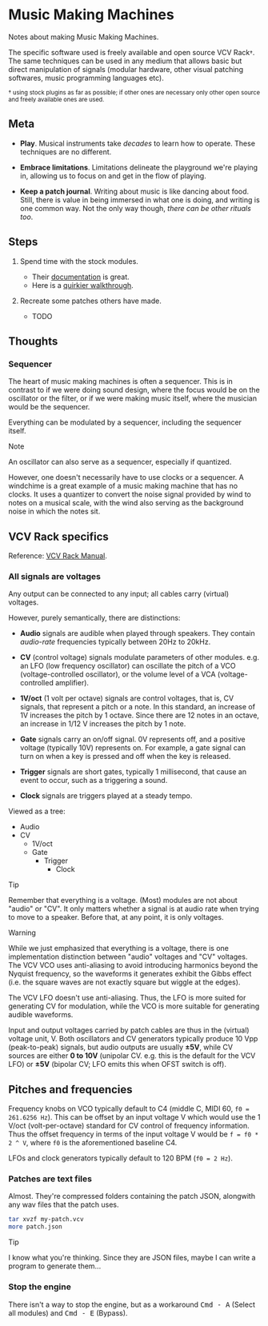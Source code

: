 # Music Making Machines

Notes about making Music Making Machines.

The specific software used is freely available and open source VCV
Rack<small>†</small>. The same techniques can be used in any medium that allows
basic but direct manipulation of signals (modular hardware, other visual
patching softwares, music programming languages etc).

<small>
† using stock plugins as far as possible; if other ones are necessary only other
open source and freely available ones are used.
</small>

## Meta

- **Play**. Musical instruments take <i>decades</i> to learn how to
  operate. These techniques are no different.

- **Embrace limitations**. Limitations delineate the playground we're playing
  in, allowing us to focus on and get in the flow of playing.

- **Keep a patch journal**. Writing about music is like dancing about food.
  Still, there is value in being immersed in what one is doing, and writing is
  one common way. Not the only way though, _there can be other rituals too_.

## Steps

1. Spend time with the stock modules.
    - Their [documentation](https://vcvrack.com/Free) is great.
    - Here is a [quirkier walkthrough](modules/README.md).

2. Recreate some patches others have made.
    - TODO

## Thoughts

### Sequencer

The heart of music making machines is often a sequencer. This is in contrast to
if we were doing sound design, where the focus would be on the oscillator or the
filter, or if we were making music itself, where the musician would be the sequencer.

Everything can be modulated by a sequencer, including the sequencer itself.

> [!NOTE]
>
> An oscillator can also serve as a sequencer, especially if quantized.

However, one doesn't necessarily have to use clocks or a sequencer. A windchime
is a great example of a music making machine that has no clocks. It uses a
quantizer to convert the noise signal provided by wind to notes on a musical
scale, with the wind also serving as the background noise in which the notes
sit.

## VCV Rack specifics

Reference: [VCV Rack Manual](https://vcvrack.com/manual/).

### All signals are voltages

Any output can be connected to any input; all cables carry (virtual) voltages.

However, purely semantically, there are distinctions:

- **Audio** signals are audible when played through speakers. They contain
  _audio-rate_ frequencies typically between 20Hz to 20kHz.

- **CV** (control voltage) signals modulate parameters of other modules. e.g. an
  LFO (low frequency oscillator) can oscillate the pitch of a VCO
  (voltage-controlled oscillator), or the volume level of a VCA
  (voltage-controlled amplifier).

- **1V/oct** (1 volt per octave) signals are control voltages, that is, CV
  signals, that represent a pitch or a note. In this standard, an increase of 1V
  increases the pitch by 1 octave. Since there are 12 notes in an octave, an
  increase in 1/12 V increases the pitch by 1 note.

- **Gate** signals carry an on/off signal. 0V represents off, and a positive
  voltage (typically 10V) represents on. For example, a gate signal can turn on
  when a key is pressed and off when the key is released.

- **Trigger** signals are short gates, typically 1 millisecond, that cause an
  event to occur, such as a triggering a sound.

- **Clock** signals are triggers played at a steady tempo.

Viewed as a tree:

- Audio
- CV
  - 1V/oct
  - Gate
    - Trigger
      - Clock

> [!TIP]
>
> Remember that everything is a voltage. (Most) modules are not about "audio" or
> "CV". It only matters whether a signal is at audio rate when trying to move to
> a speaker. Before that, at any point, it is only voltages.

> [!WARNING]
>
> While we just emphasized that everything is a voltage, there is one
> implementation distinction between "audio" voltages and "CV" voltages. The VCV
> VCO uses anti-aliasing to avoid introducing harmonics beyond the Nyquist
> frequency, so the waveforms it generates exhibit the Gibbs effect (i.e. the
> square waves are not exactly square but wiggle at the edges).
>
> The VCV LFO doesn't use anti-aliasing. Thus, the LFO is more suited for
> generating CV for modulation, while the VCO is more suitable for generating
> audible waveforms.

Input and output voltages carried by patch cables are thus in the (virtual)
voltage unit, V. Both oscillators and CV generators typically produce 10 Vpp
(peak-to-peak) signals, but audio outputs are usually **±5V**, while CV sources
are either **0 to 10V** (unipolar CV. e.g. this is the default for the VCV LFO)
or **±5V** (bipolar CV; LFO emits this when OFST switch is off).

## Pitches and frequencies

Frequency knobs on VCO typically default to C4 (middle C, MIDI 60, `f0 =
261.6256 Hz`). This can be offset by an input voltage V which would use the 1
V/oct (volt-per-octave) standard for CV control of frequency information. Thus
the offset frequency in terms of the input voltage V would be `f = f0 * 2 ^ V`,
where `f0` is the aforementioned baseline C4.

LFOs and clock generators typically default to 120 BPM (`f0 = 2 Hz`).

### Patches are text files

Almost. They're compressed folders containing the patch JSON, alongwith any wav
files that the patch uses.

```sh
tar xvzf my-patch.vcv
more patch.json
```

> [!TIP]
>
> I know what you're thinking. Since they are JSON files, maybe I can write a
> program to generate them...

### Stop the engine

There isn't a way to stop the engine, but as a workaround <kbd>Cmd - A</kbd>
(Select all modules) and <kbd>Cmd - E</kbd> (Bypass).
